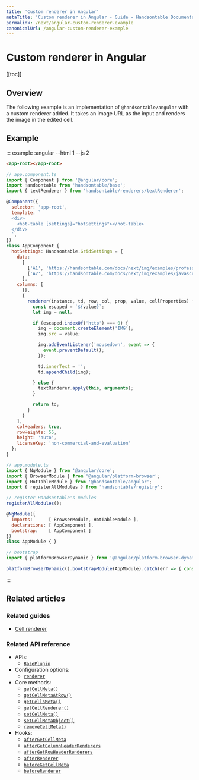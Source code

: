 ```yaml
---
title: 'Custom renderer in Angular'
metaTitle: 'Custom renderer in Angular - Guide - Handsontable Documentation'
permalink: /next/angular-custom-renderer-example
canonicalUrl: /angular-custom-renderer-example
---
```


# Custom renderer in Angular

[[toc]]

## Overview

The following example is an implementation of `@handsontable/angular` with a custom renderer added. It takes an image URL as the input and renders the image in the edited cell.

## Example
::: example :angular --html 1 --js 2
```html
<app-root></app-root>
```

```js
// app.component.ts
import { Component } from '@angular/core';
import Handsontable from 'handsontable/base';
import { textRenderer } from 'handsontable/renderers/textRenderer';

@Component({
  selector: 'app-root',
  template: `
  <div>
    <hot-table [settings]="hotSettings"></hot-table>
  </div>
  `,
})
class AppComponent {
  hotSettings: Handsontable.GridSettings = {
    data:
      [
        ['A1', 'https://handsontable.com/docs/next/img/examples/professional-javascript-developers-nicholas-zakas.jpg'],
        ['A2', 'https://handsontable.com/docs/next/img/examples/javascript-the-good-parts.jpg']
      ],
    columns: [
      {},
      {
        renderer(instance, td, row, col, prop, value, cellProperties) {
          const escaped = `${value}`;
          let img = null;

          if (escaped.indexOf('http') === 0) {
            img = document.createElement('IMG');
            img.src = value;

            img.addEventListener('mousedown', event => {
              event.preventDefault();
            });

            td.innerText = '';
            td.appendChild(img);

          } else {
            textRenderer.apply(this, arguments);
          }

          return td;
        }
      }
    ],
    colHeaders: true,
    rowHeights: 55,
    height: 'auto',
    licenseKey: 'non-commercial-and-evaluation'
  };
}

// app.module.ts
import { NgModule } from '@angular/core';
import { BrowserModule } from '@angular/platform-browser';
import { HotTableModule } from '@handsontable/angular';
import { registerAllModules } from 'handsontable/registry';

// register Handsontable's modules
registerAllModules();

@NgModule({
  imports:      [ BrowserModule, HotTableModule ],
  declarations: [ AppComponent ],
  bootstrap:    [ AppComponent ]
})
class AppModule { }

// bootstrap
import { platformBrowserDynamic } from '@angular/platform-browser-dynamic';

platformBrowserDynamic().bootstrapModule(AppModule).catch(err => { console.error(err) });
```
:::

## Related articles

### Related guides

- [Cell renderer](@/guides/cell-functions/cell-renderer.md)

### Related API reference

- APIs:
  - [`BasePlugin`](@/api/basePlugin.md)
- Configuration options:
  - [`renderer`](@/api/options.md#renderer)
- Core methods:
  - [`getCellMeta()`](@/api/core.md#getcellmeta)
  - [`getCellMetaAtRow()`](@/api/core.md#getcellmetaatrow)
  - [`getCellsMeta()`](@/api/core.md#getcellsmeta)
  - [`getCellRenderer()`](@/api/core.md#getcellrenderer)
  - [`setCellMeta()`](@/api/core.md#setcellmeta)
  - [`setCellMetaObject()`](@/api/core.md#setcellmetaobject)
  - [`removeCellMeta()`](@/api/core.md#removecellmeta)
- Hooks:
  - [`afterGetCellMeta`](@/api/hooks.md#aftergetcellmeta)
  - [`afterGetColumnHeaderRenderers`](@/api/hooks.md#aftergetcolumnheaderrenderers)
  - [`afterGetRowHeaderRenderers`](@/api/hooks.md#aftergetrowheaderrenderers)
  - [`afterRenderer`](@/api/hooks.md#afterrenderer)
  - [`beforeGetCellMeta`](@/api/hooks.md#beforegetcellmeta)
  - [`beforeRenderer`](@/api/hooks.md#beforerenderer)